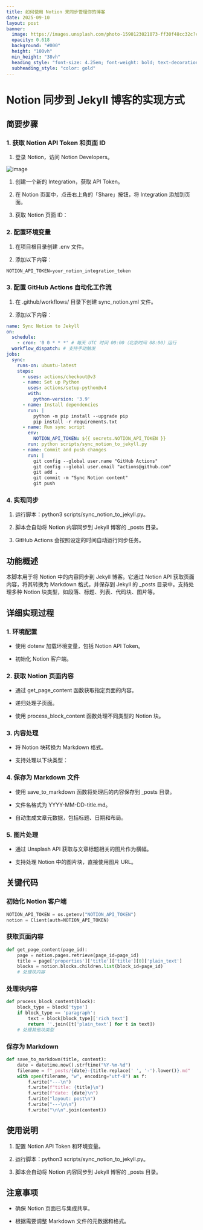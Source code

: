 ```yaml
---
title: 如何使用 Notion 来同步管理你的博客
date: 2025-09-10
layout: post
banner:
  image: https://images.unsplash.com/photo-1590123021073-ff30f48cc32c?crop=entropy&cs=tinysrgb&fit=max&fm=jpg&ixid=M3w2OTIwMzJ8MHwxfHJhbmRvbXx8fHx8fHx8fDE3NTc1NDI3MTJ8&ixlib=rb-4.1.0&q=80&w=1080
  opacity: 0.618
  background: "#000"
  height: "100vh"
  min_height: "38vh"
  heading_style: "font-size: 4.25em; font-weight: bold; text-decoration: underline"
  subheading_style: "color: gold"
---
```


# Notion 同步到 Jekyll 博客的实现方式

## 简要步骤

### 1. 获取 Notion API Token 和页面 ID

1. 登录 Notion，访问 Notion Developers。

![image](https://prod-files-secure.s3.us-west-2.amazonaws.com/a7a0cc5a-89b9-4cda-8686-1fba0ca52f40/d19c1afe-dea5-4312-9333-786b0ba83054/image.png?X-Amz-Algorithm=AWS4-HMAC-SHA256&X-Amz-Content-Sha256=UNSIGNED-PAYLOAD&X-Amz-Credential=ASIAZI2LB466QZ73UUBQ%2F20250910%2Fus-west-2%2Fs3%2Faws4_request&X-Amz-Date=20250910T221831Z&X-Amz-Expires=3600&X-Amz-Security-Token=IQoJb3JpZ2luX2VjEI7%2F%2F%2F%2F%2F%2F%2F%2F%2F%2FwEaCXVzLXdlc3QtMiJHMEUCIQDBNbNghVs%2BaxvS4P5o5eVQm9Dv7cteh32dDtcF0JW5DAIgQ%2Bs5RVOtmcBmmh8Z4SgQBmZadNROhrfKkkYqTClZhvAqiAQI9%2F%2F%2F%2F%2F%2F%2F%2F%2F%2F%2FARAAGgw2Mzc0MjMxODM4MDUiDKpvdKe8vXlgz4OJKSrcA47H8o%2BbzN6rWRdW82BgyG4S5fgR6X8wZxTZBeZRHy8h%2FptnnZ9DWZEBaGl8fkPS6zJsFioDjmHd0WRWf8Fby0rD%2FHWN9O8dsvGs2Rp6K7FX4Hz4SJjFPNg%2F0DKCUN3Jqgaw1FwrcXr9Uy%2BNFgt9VeueUI9t5%2F1UEYvMLoPwp1%2BNfZKQZEyfdeECJzPnBFgjdGSSJQe1jgtZrO4rSQCRRe%2FZ1PzO7eAbNKrZfPdxrH3CVIaiCGYBqdA6kYctdL84WQmMJIOJ8XRCnx0PBHf53Rzi1ZUY33406QayLPliJ%2BuPaxLIH7J3lRwRc%2FzC1ChnBzVcZepcbJH1ZBRyovR7ZKqLSriTUgUO4eVThQDkW0wVfa1O5ezJCQ4SmS5UvtPGUkXznBpsTxi0DpJsKDd1%2FtgF%2FWFLu6PcBDlomIl6iXNgDEQQoBPtAwg%2BDYVYzTudpUK9SuqVuQv%2B4bmcaQ%2BDnmhe8k30CdDb3VLV9kuQI%2BKKOwC2MPCmkXB%2Bk5383cGOFRCJp5MujdWAXcAHyMHXITPkIA1%2F7YVkZs0jlcRnG5LkprxLhoOyzNN01CvLZuxGgto5rzfqOkfkbBavrkrtgxmNfYyvldB0bJ6nMDZlv48HreBYSPnYWR4HJljpMLLvh8YGOqUBCIbkkfCrOWNfbuIxpBWaLfeq3zYC4d0%2FEmphzUppKz07niAX7w0IWTMX3spnlr2OMc5d%2F%2BVzhqFwvF2ozgOdVgpstZQYZTvQGlY5Ji2OlSWQnd2usMFZqlYI7G6uGeMvbpdDOuA0Uurq4K5kCvLV3QntqakZczY%2BQ1qGNymXNxPbEES%2BoWYYDQgBtnRpMxaayMLUC6QvzrbzhA9%2Fdk2HujQtX4R3&X-Amz-Signature=3b488e513ad4f2299d8b3c202f4e533476cec30dc7e64f9d6c42b508fdccba98&X-Amz-SignedHeaders=host&x-amz-checksum-mode=ENABLED&x-id=GetObject)

1. 创建一个新的 Integration，获取 API Token。

1. 在 Notion 页面中，点击右上角的「Share」按钮，将 Integration 添加到页面。

1. 获取 Notion 页面 ID：


### 2. 配置环境变量

1. 在项目根目录创建 .env 文件。

1. 添加以下内容：

```javascript
NOTION_API_TOKEN=your_notion_integration_token
```

### 3. 配置 GitHub Actions 自动化工作流

1. 在 .github/workflows/ 目录下创建 sync_notion.yml 文件。

1. 添加以下内容：

```yaml
name: Sync Notion to Jekyll
on:
  schedule:
    - cron: '0 0 * * *' # 每天 UTC 时间 00:00（北京时间 08:00）运行
  workflow_dispatch: # 支持手动触发
jobs:
  sync:
    runs-on: ubuntu-latest
    steps:
      - uses: actions/checkout@v3
      - name: Set up Python
        uses: actions/setup-python@v4
        with:
          python-version: '3.9'
      - name: Install dependencies
        run: |
          python -m pip install --upgrade pip
          pip install -r requirements.txt
      - name: Run sync script
        env:
          NOTION_API_TOKEN: ${{ secrets.NOTION_API_TOKEN }}
        run: python scripts/sync_notion_to_jekyll.py
      - name: Commit and push changes
        run: |
          git config --global user.name "GitHub Actions"
          git config --global user.email "actions@github.com"
          git add .
          git commit -m "Sync Notion content"
          git push
```

### 4. 实现同步

1. 运行脚本：python3 scripts/sync_notion_to_jekyll.py。

1. 脚本会自动将 Notion 内容同步到 Jekyll 博客的 _posts 目录。

1. GitHub Actions 会按照设定的时间自动运行同步任务。

## 功能概述

本脚本用于将 Notion 中的内容同步到 Jekyll 博客。它通过 Notion API 获取页面内容，将其转换为 Markdown 格式，并保存到 Jekyll 的 _posts 目录中。支持处理多种 Notion 块类型，如段落、标题、列表、代码块、图片等。

## 详细实现过程

### 1. 环境配置

- 使用 dotenv 加载环境变量，包括 Notion API Token。

- 初始化 Notion 客户端。

### 2. 获取 Notion 页面内容

- 通过 get_page_content 函数获取指定页面的内容。

- 递归处理子页面。

- 使用 process_block_content 函数处理不同类型的 Notion 块。

### 3. 内容处理

- 将 Notion 块转换为 Markdown 格式。

- 支持处理以下块类型：


### 4. 保存为 Markdown 文件

- 使用 save_to_markdown 函数将处理后的内容保存到 _posts 目录。

- 文件名格式为 YYYY-MM-DD-title.md。

- 自动生成文章元数据，包括标题、日期和布局。

### 5. 图片处理

- 通过 Unsplash API 获取与文章标题相关的图片作为横幅。

- 支持处理 Notion 中的图片块，直接使用图片 URL。

## 关键代码

### 初始化 Notion 客户端

```python
NOTION_API_TOKEN = os.getenv("NOTION_API_TOKEN")
notion = Client(auth=NOTION_API_TOKEN)
```

### 获取页面内容

```python
def get_page_content(page_id):
    page = notion.pages.retrieve(page_id=page_id)
    title = page['properties']['title']['title'][0]['plain_text']
    blocks = notion.blocks.children.list(block_id=page_id)
    # 处理块内容
```

### 处理块内容

```python
def process_block_content(block):
    block_type = block['type']
    if block_type == 'paragraph':
        text = block[block_type]['rich_text']
        return ''.join([t['plain_text'] for t in text])
    # 处理其他块类型
```

### 保存为 Markdown

```python
def save_to_markdown(title, content):
    date = datetime.now().strftime("%Y-%m-%d")
    filename = f"_posts/{date}-{title.replace(' ', '-').lower()}.md"
    with open(filename, "w", encoding="utf-8") as f:
        f.write("---\n")
        f.write(f"title: {title}\n")
        f.write(f"date: {date}\n")
        f.write("layout: post\n")
        f.write("---\n\n")
        f.write("\n\n".join(content))
```

## 使用说明

1. 配置 Notion API Token 和环境变量。

1. 运行脚本：python3 scripts/sync_notion_to_jekyll.py。

1. 脚本会自动将 Notion 内容同步到 Jekyll 博客的 _posts 目录。

## 注意事项

- 确保 Notion 页面已与集成共享。

- 根据需要调整 Markdown 文件的元数据和格式。